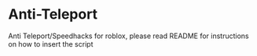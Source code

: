 # Anti-Teleport
Anti Teleport/Speedhacks for roblox, please read README for instructions on how to insert the script
